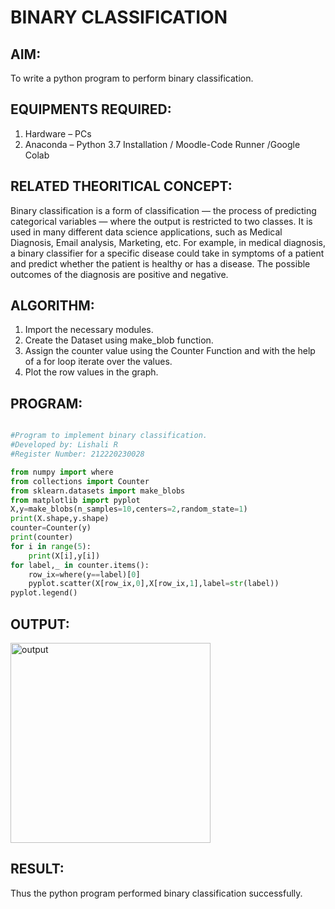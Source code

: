 # BINARY CLASSIFICATION
## AIM:

To write a python program to perform binary classification.

## EQUIPMENTS REQUIRED:

1. Hardware – PCs
2. Anaconda – Python 3.7 Installation / Moodle-Code Runner /Google Colab

## RELATED THEORITICAL CONCEPT:

Binary classification is a form of classification — the process of predicting categorical variables — where the output is restricted to two classes.
It is used in many different data science applications, such as Medical Diagnosis, Email analysis, Marketing, etc.
For example, in medical diagnosis, a binary classifier for a specific disease could take in symptoms of a patient and predict whether the patient is healthy or has a disease. The possible outcomes of the diagnosis are positive and negative.

## ALGORITHM:

1. Import the necessary modules.
2. Create the Dataset using make_blob function.
3. Assign the counter value using the Counter Function and with the help of a for loop iterate over the values.
4. Plot the row values in the graph.

## PROGRAM:

```python

#Program to implement binary classification.
#Developed by: Lishali R
#Register Number: 212220230028

from numpy import where
from collections import Counter
from sklearn.datasets import make_blobs
from matplotlib import pyplot
X,y=make_blobs(n_samples=10,centers=2,random_state=1)
print(X.shape,y.shape)
counter=Counter(y)
print(counter)
for i in range(5):
    print(X[i],y[i])
for label,_ in counter.items():
    row_ix=where(y==label)[0]
    pyplot.scatter(X[row_ix,0],X[row_ix,1],label=str(label))
pyplot.legend()
```

## OUTPUT:

<img width="320" alt="output" src="https://user-images.githubusercontent.com/75234991/163558187-55b65d72-da4d-49e3-9e39-0a0a741a5319.png">

## RESULT:

Thus the python program performed binary classification successfully.
